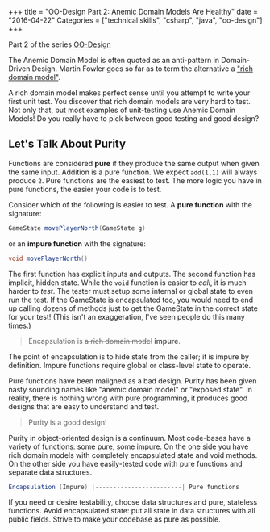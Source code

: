 +++
title = "OO-Design Part 2: Anemic Domain Models Are Healthy"
date = "2016-04-22"
Categories = ["technical skills", "csharp", "java", "oo-design"]
+++

Part 2 of the series [OO-Design](/categories/oo-design/)

The Anemic Domain Model is often quoted as an anti-pattern in Domain-Driven
Design. Martin Fowler goes so far as to term the alternative a
["rich domain model"](http://www.martinfowler.com/bliki/AnemicDomainModel.html).

A rich domain model makes perfect sense until you attempt to write your first
unit test. You discover that rich domain models are very hard to test. Not only
that, but most examples of unit-testing use Anemic Domain Models! Do you really
have to pick between good testing and good design?

## Let's Talk About Purity

Functions are considered **pure** if they produce the same output when given the
same input. Addition is a pure function. We expect ```add(1,1)``` will always
produce ```2```. Pure functions are the easiest to test. The more logic you have
in pure functions, the easier your code is to test.

Consider which of the following is easier to test. A **pure function** with the
signature:

```java
GameState movePlayerNorth(GameState g)
```

or an **impure function** with the signature:

```java
void movePlayerNorth()
```

The first function has explicit inputs and outputs. The second function has
implicit, hidden state. While the ```void``` function is easier to _call_, it is
much harder to _test_. The tester must setup some internal or global state to
even run the test. If the GameState is encapsulated too, you would need to end
up calling dozens of methods just to get the GameState in the correct state for
your test! (This isn't an exaggeration, I've seen people do this many times.)


> Encapsulation is ~~a rich domain model~~ **impure**. 

The point of encapsulation is to hide state from the caller; it is impure by
definition. Impure functions require global or class-level state to operate. 

Pure functions have been maligned as a bad design. Purity has been given nasty
sounding names like "anemic domain model" or "exposed state". In reality, there
is nothing wrong with pure programming, it produces good designs that are easy
to understand and test.

> Purity is a good design!

Purity in object-oriented design is a continuum. Most code-bases have a variety
of functions: some pure, some impure. On the one side you have rich domain
models with completely encapsulated state and void methods. On the other side
you have easily-tested code with pure functions and separate data structures.

``` java
Encapsulation (Impure) |------------------------| Pure functions
```

If you need or desire testability, choose data structures and pure, stateless
functions. Avoid encapsulated state: put all state in data structures with all
public fields. Strive to make your codebase as pure as possible.
